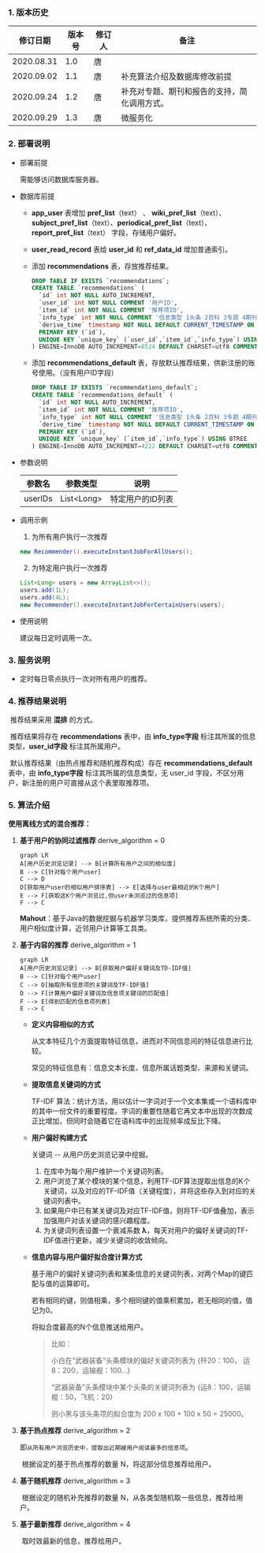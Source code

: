 ### 1. 版本历史	

| 修订日期   | 版本号 | 修订人 | 备注                                         |
| ---------- | ------ | ------ | -------------------------------------------- |
| 2020.08.31 | 1.0    | 唐     |                                              |
| 2020.09.02 | 1.1    | 唐     | 补充算法介绍及数据库修改前提                 |
| 2020.09.24 | 1.2    | 唐     | 补充对专题、期刊和报告的支持，简化调用方式。 |
| 2020.09.29 | 1.3    | 唐     | 微服务化                                     |

### 2. 部署说明

- 部署前提

  需能够访问数据库服务器。

- 数据库前提

  - **app_user** 表增加 **pref_list**（text） 、 **wiki_pref_list**（text）、**subject_pref_list**（text）、**periodical_pref_list**（text）、**report_pref_list**（text） 字段，存储用户偏好。

  - **user_read_record** 表给 **user_id** 和 **ref_data_id** 增加普通索引。

  - 添加 **recommendations** 表，存放推荐结果。

    ```sql
    DROP TABLE IF EXISTS `recommendations`;
    CREATE TABLE `recommendations` (
      `id` int NOT NULL AUTO_INCREMENT,
      `user_id` int NOT NULL COMMENT '用户ID',
      `item_id` int NOT NULL COMMENT '推荐项ID',
      `info_type` int NOT NULL COMMENT '信息类型 1头条 2百科 3专题 4期刊 5报告',
      `derive_time` timestamp NOT NULL DEFAULT CURRENT_TIMESTAMP ON UPDATE CURRENT_TIMESTAMP COMMENT '生成时间',
      PRIMARY KEY (`id`),
      UNIQUE KEY `unique_key` (`user_id`,`item_id`,`info_type`) USING BTREE
    ) ENGINE=InnoDB AUTO_INCREMENT=8524 DEFAULT CHARSET=utf8 COMMENT='推荐结果表';
    ```
    
  - 添加 **recommendations_default** 表，存放默认推荐结果，供新注册的账号使用。（没有用户ID字段）

    ```sql
    DROP TABLE IF EXISTS `recommendations_default`;
    CREATE TABLE `recommendations_default` (
      `id` int NOT NULL AUTO_INCREMENT,
      `item_id` int NOT NULL COMMENT '推荐项ID',
      `info_type` int NOT NULL COMMENT '信息类型 1头条 2百科 3专题 4期刊 5报告',
      `derive_time` timestamp NOT NULL DEFAULT CURRENT_TIMESTAMP ON UPDATE CURRENT_TIMESTAMP COMMENT '生成时间',
      PRIMARY KEY (`id`),
      UNIQUE KEY `unique_key` (`item_id`,`info_type`) USING BTREE
    ) ENGINE=InnoDB AUTO_INCREMENT=4222 DEFAULT CHARSET=utf8 COMMENT='默认推荐结果表';
    ```

- 参数说明

  | 参数名  | 参数类型         | 说明             |
  | ------- | ---------------- | ---------------- |
  | userIDs | List&lt;Long&gt; | 特定用户的ID列表 |
  
- 调用示例

  1. 为所有用户执行一次推荐
  
  ```java
  new Recommender().executeInstantJobForAllUsers();
  ```
  
  2. 为特定用户执行一次推荐
  
  ```java
  List<Long> users = new ArrayList<>();
  users.add(1L);
  users.add(4L);
  new Recommender().executeInstantJobForCertainUsers(users);
  ```
  
- 使用说明

  建议每日定时调用一次。

### 3. 服务说明

- 定时每日零点执行一次对所有用户的推荐。

### 4. 推荐结果说明

​	推荐结果采用 **混排** 的方式。

​	推荐结果将存在 **recommendations** 表中，由 **info_type字段** 标注其所属的信息类型，**user_id字段** 标注其所属用户。

​	默认推荐结果（由热点推荐和随机推荐构成）存在 **recommendations_default** 表中，由 **info_type字段** 标注其所属的信息类型，无 user_id 字段，不区分用户，新注册的用户可直接从这个表里取推荐项。

### 5. 算法介绍

**使用离线方式的混合推荐：**

1. **基于用户的协同过滤推荐**   derive_algorithm = 0

   ```mermaid
   graph LR
   A[用户历史浏览记录] --> B[计算所有用户之间的相似度]
   B --> C[针对每个用户user]
   C --> D
   D[获取用户user的相似用户排序表] --> E[选择与user最相近的K个用户]
   E --> F[获取这K个用户浏览过,但user未浏览过的信息项]
   F --> C
   ```

   ​	**Mahout**：基于Java的数据挖掘与机器学习类库，提供推荐系统所需的分类、用户相似度计算，近邻用户计算等工具类。

2. **基于内容的推荐**    derive_algorithm = 1

   ```mermaid
   graph LR
   A[用户历史浏览记录] --> B[获取用户偏好关键词及TD-IDF值]
   B --> C[针对每个用户user]
   C --> D[抽取所有信息项的关键词及TF-IDF值]
   D --> F[计算用户偏好关键词及信息项关键词的匹配值]
   F --> E[得到匹配的信息项列表]
   E --> C
   ```

   - **定义内容相似的方式**

     从文本特征几个方面提取特征信息，进而对不同信息间的特征信息进行比较。

     常见的特征信息有：信息文本长度、信息所属话题类型、来源和关键词。

   - **提取信息关键词的方式**

     TF-IDF 算法：统计方法，用以估计一字词对于一个文本集或一个语料库中的其中一份文件的重要程度。字词的重要性随着它再文本中出现的次数成正比增加，但同时会随着它在语料库中的出现频率成反比下降。

   - **用户偏好构建方式**

     关键词  -- 从用户历史浏览记录中挖掘。

     1. 在库中为每个用户维护一个关键词列表。
     2. 用户浏览了某个模块的某个信息，利用TF-IDF算法提取出信息的K个关键词，以及对应的TF-IDF值（关键程度），并将这些存入到对应的关键词列表中。
     3. 如果用户中已有某关键词及对应TF-IDF值，则将TF-IDF值叠加，表示加强用户对该关键词的感兴趣程度。
     4. 为关键词列表设置一个衰减系数 **λ**，每天对用户的偏好关键词的TF-IDF值进行更新，减少关键词的收敛倾向。

   - **信息内容与用户偏好拟合度计算方式**

     基于用户的偏好关键词列表和某条信息的关键词列表，对两个Map的键匹配与值的运算即可。

     若有相同的键，则值相乘，多个相同键的值乘积累加，若无相同的值，值记为0。

     将拟合度最高的N个信息推送给用户。

     > 比如：
     >
     > 小白在“武器装备”头条模块的偏好关键词列表为 {歼20：100， 运8：200，运输舰：100...}
     >
     > “武器装备”头条模块中某个头条的关键词列表为 {运8：100，运输舰：50，飞机：20}
     >
     > 则小黑与该头条项的拟合度为 200 x 100 + 100 x 50 = 25000。

3. **基于热点推荐**    derive_algorithm = 2

   ​	即`从所有用户浏览历史中，提取出近期被用户阅读最多的信息项`。

   ​	根据设定的基于热点推荐的数量 N，将这部分信息推荐给用户。

4. **基于随机推荐**    derive_algorithm = 3

   ​	根据设定的随机补充推荐的数量 N，从各类型随机取一些信息，推荐给用户。
   
5. **基于最新推荐**    derive_algorithm = 4

   ​	取时效最新的信息，推荐给用户。

   

   

